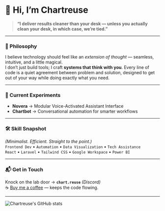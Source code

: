 # 👋 Hi, I’m Chartreuse

> **“I deliver results cleaner than your desk — unless you actually clean your desk, in which case, we’re tied.”**

---

### 🧠 Philosophy
I believe technology should feel like an *extension of thought* — seamless, intuitive, and a little magical.  
I don’t just build tools; I craft **systems that think with you**. Every line of code is a quiet agreement between problem and solution, designed to get out of your way while doing exactly what you need.

---

### 📡 Current Experiments
- **Novera** → Modular Voice-Activated Assistant Interface  
- **Chartbot** → Conversational automation for smarter workflows

---

### 🛠 Skill Snapshot
*(Minimalist. Efficient. Straight to the point.)*  
`Frontend Dev` • `Automation` • `Data Visualization` • `Tech Assistance`  
`React` • `Laravel` • `Tailwind CSS` • `Google Workspace` • `Power BI`  

---

### 📬 Get in Touch
Knock on the lab door → **`chart.reuse`** *(Discord)*  
☕ [Buy me a coffee](https://paypal.me/YOURPAYPALHERE) — keeps the code flowing.

---

![Chartreuse's GitHub stats](https://github-readme-stats.vercel.app/api?username=JadDavidIsReal&show_icons=true&theme=tokyonight)
